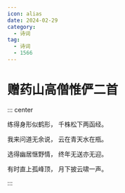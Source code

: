 ```yaml
---
icon: alias
date: 2024-02-29
category:
  - 诗词
tag:
  - 诗词
  - 1566
---
```


# 赠药山高僧惟俨二首

<!-- more -->

::: center

练得身形似鹤形， 千株松下两函经。

我来问道无余说， 云在青天水在瓶。


选得幽居惬野情， 终年无送亦无迎。

有时直上孤峰顶， 月下披云啸一声。

:::